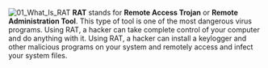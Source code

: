 ![01_What_Is_RAT](https://user-images.githubusercontent.com/90869009/158049395-c436db82-ee34-435e-8944-667c75c0ba62.jpg)
**RAT** stands for **Remote Access Trojan** or **Remote Administration Tool**. This type of tool is one of the most dangerous virus programs. Using RAT, a hacker can take complete control of your computer and do anything with it. Using RAT, a hacker can install a keylogger and other malicious programs on your system and remotely access and infect your system files.



